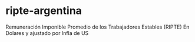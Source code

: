 # ripte-argentina
Remuneración Imponible Promedio de los Trabajadores Estables (RIPTE) En Dolares y ajustado por Infla de US
